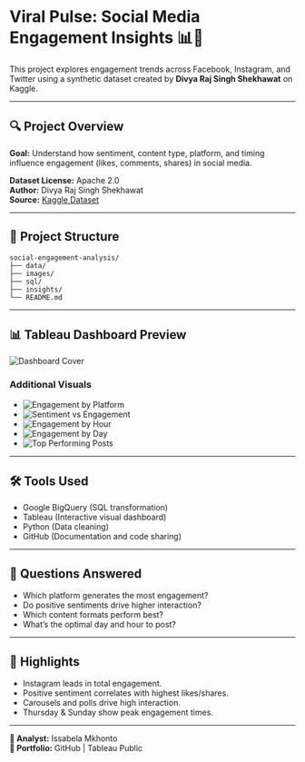 # Viral Pulse: Social Media Engagement Insights 📊📱

This project explores engagement trends across Facebook, Instagram, and Twitter using a synthetic dataset created by **Divya Raj Singh Shekhawat** on Kaggle.

---

## 🔍 Project Overview

**Goal:** Understand how sentiment, content type, platform, and timing influence engagement (likes, comments, shares) in social media.

**Dataset License:** Apache 2.0  
**Author:** Divya Raj Singh Shekhawat  
**Source:** [Kaggle Dataset](https://www.kaggle.com/datasets/divyarajshekhawat/social-media-engagement-analysis)

---

## 📂 Project Structure

```
social-engagement-analysis/
├── data/
├── images/
├── sql/
├── insights/
└── README.md
```

---

## 📊 Tableau Dashboard Preview

![Dashboard Cover](images/dashboard_cover.png)

### Additional Visuals
- ![Engagement by Platform](images/engagement_by_platform.png)
- ![Sentiment vs Engagement](images/sentiment_vs_engagement.png)
- ![Engagement by Hour](images/engagement_by_hour.png)
- ![Engagement by Day](images/engagement_by_day.png)
- ![Top Performing Posts](images/top_posts.png)

---

## 🛠️ Tools Used

- Google BigQuery (SQL transformation)
- Tableau (Interactive visual dashboard)
- Python (Data cleaning)
- GitHub (Documentation and code sharing)

---

## 📌 Questions Answered

- Which platform generates the most engagement?
- Do positive sentiments drive higher interaction?
- Which content formats perform best?
- What’s the optimal day and hour to post?

---

## 🚀 Highlights

- Instagram leads in total engagement.
- Positive sentiment correlates with highest likes/shares.
- Carousels and polls drive high interaction.
- Thursday & Sunday show peak engagement times.

---

**🧠 Analyst:** Issabela Mkhonto  
**📧 Portfolio:** GitHub | Tableau Public
